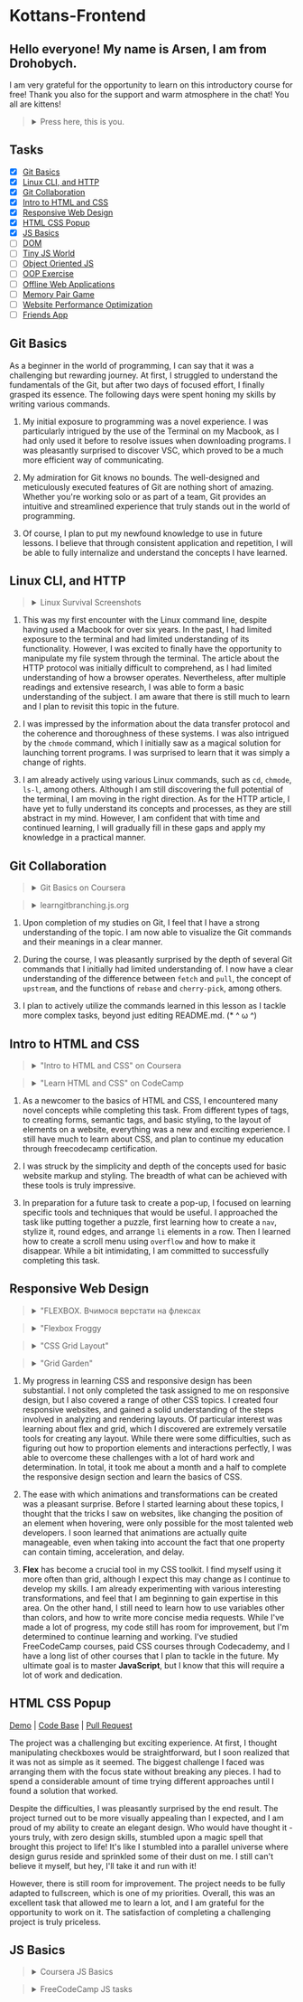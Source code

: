 # Kottans-Frontend

## Hello everyone! My name is Arsen, I am from Drohobych.

I am very grateful for the opportunity to learn on this introductory course for free! Thank you also for the support and warm atmosphere in the chat! You all are kittens!

> <details>
>   <summary>Press here, this is you.</summary>
> <img src="cats img/alotofcats.jpeg"
> </details>

## Tasks

-   [x] [Git Basics](#git-basics)
-   [x] [Linux CLI, and HTTP](#linux-cli-and-http)
-   [x] [Git Collaboration](#git-collaboration)
-   [x] [Intro to HTML and CSS](#intro-to-html-and-css)
-   [x] [Responsive Web Design](#responsive-web-design)
-   [x] [HTML CSS Popup](#html-css-popup)
-   [x] [JS Basics](#js-basics)
-   [ ] [DOM](#dom)
-   [ ] [Tiny JS World](#tiny-js-world)
-   [ ] [Object Oriented JS](#object-oriented-js)
-   [ ] [OOP Exercise](#oop-exercise)
-   [ ] [Offline Web Applications](#offline-web-applications)
-   [ ] [Memory Pair Game](#memory-pair-game)
-   [ ] [Website Performance Optimization](#website-performance-optimization)
-   [ ] [Friends App](#friends-app)

## Git Basics

As a beginner in the world of programming, I can say that it was a challenging but rewarding journey. At first, I struggled to understand the fundamentals of the Git, but after two days of focused effort, I finally grasped its essence. The following days were spent honing my skills by writing various commands.

1. My initial exposure to programming was a novel experience. I was particularly intrigued by the use of the Terminal on my Macbook, as I had only used it before to resolve issues when downloading programs. I was pleasantly surprised to discover VSC, which proved to be a much more efficient way of communicating.

2. My admiration for Git knows no bounds. The well-designed and meticulously executed features of Git are nothing short of amazing. Whether you're working solo or as part of a team, Git provides an intuitive and streamlined experience that truly stands out in the world of programming.

3. Of course, I plan to put my newfound knowledge to use in future lessons. I believe that through consistent application and repetition, I will be able to fully internalize and understand the concepts I have learned.

## Linux CLI, and HTTP

> <details>
>   <summary>Linux Survival Screenshots</summary>
> <img src="task_linux_cli/LinuxQuiz1.png"
>   <summary></summary>
> <img src="task_linux_cli/LinuxQuiz2.png"
>   <summary></summary>
> <img src="task_linux_cli/LinuxQuiz3.png"
>   <summary></summary>
> <img src="task_linux_cli/LinuxQuiz4.png"
> </details>

1. This was my first encounter with the Linux command line, despite having used a Macbook for over six years. In the past, I had limited exposure to the terminal and had limited understanding of its functionality. However, I was excited to finally have the opportunity to manipulate my file system through the terminal. The article about the HTTP protocol was initially difficult to comprehend, as I had limited understanding of how a browser operates. Nevertheless, after multiple readings and extensive research, I was able to form a basic understanding of the subject. I am aware that there is still much to learn and I plan to revisit this topic in the future.

2. I was impressed by the information about the data transfer protocol and the coherence and thoroughness of these systems. I was also intrigued by the <code>chmode</code> command, which I initially saw as a magical solution for launching torrent programs. I was surprised to learn that it was simply a change of rights.

3. I am already actively using various Linux commands, such as <code>cd</code>, <code>chmode</code>, <code>ls-l</code>, among others. Although I am still discovering the full potential of the terminal, I am moving in the right direction. As for the HTTP article, I have yet to fully understand its concepts and processes, as they are still abstract in my mind. However, I am confident that with time and continued learning, I will gradually fill in these gaps and apply my knowledge in a practical manner.

## Git Collaboration

> <details>
>   <summary>Git Basics on Coursera</summary>
> <img src="task_git_collaboration/GitCoursera1.png"
>   <summary></summary>
> <img src="task_git_collaboration/GitCoursera2.png"
>   <summary></summary>
> <img src="task_git_collaboration/GitCoursera3.png"
>   <summary></summary>
> <img src="task_git_collaboration/GitCoursera4.png"
> </details>

> <details>
>   <summary>learngitbranching.js.org</summary>
> <img src="task_git_collaboration/GitQuiz1.png"
>   <summary></summary>
> <img src="task_git_collaboration/GitQuiz2.png"
>   <summary></summary>
> </details>

1. Upon completion of my studies on Git, I feel that I have a strong understanding of the topic. I am now able to visualize the Git commands and their meanings in a clear manner.

2. During the course, I was pleasantly surprised by the depth of several Git commands that I initially had limited understanding of. I now have a clear understanding of the difference between `fetch` and `pull`, the concept of <code>upstream</code>, and the functions of <code>rebase</code> and <code>cherry-pick</code>, among others.

3. I plan to actively utilize the commands learned in this lesson as I tackle more complex tasks, beyond just editing README.md. (* ^ ω ^)

## Intro to HTML and CSS

> <details>
>   <summary>"Intro to HTML and CSS" on Coursera</summary>
> <img src="task_html_css_intro/Coursera HTML.png"
>   <summary><summary>
> <img src="task_html_css_intro/Coursera CSS.png"
> </details>

> <details>
>   <summary>"Learn HTML and CSS" on CodeCamp</summary>
> <img src="task_html_css_intro/CodeCamp HTML.png"
>   <summary><summary>
> <img src="task_html_css_intro/CodeCamp CSS.png"
> </details>

1. As a newcomer to the basics of HTML and CSS, I encountered many novel concepts while completing this task. From different types of tags, to creating forms, semantic tags, and basic styling, to the layout of elements on a website, everything was a new and exciting experience. I still have much to learn about CSS, and plan to continue my education through freecodecamp certification.

2. I was struck by the simplicity and depth of the concepts used for basic website markup and styling. The breadth of what can be achieved with these tools is truly impressive.

3. In preparation for a future task to create a pop-up, I focused on learning specific tools and techniques that would be useful. I approached the task like putting together a puzzle, first learning how to create a <code>nav</code>, stylize it, round edges, and arrange <code>li</code> elements in a row. Then I learned how to create a scroll menu using <code>overflow</code> and how to make it disappear. While a bit intimidating, I am committed to successfully completing this task.

## Responsive Web Design

> <details>
>   <summary>"FLEXBOX. Вчимося верстати на флексах</summary>
> <img src="task_responsive_web_design/FreelancerFlex.png"
> </details>

> <details>
>   <summary>"Flexbox Froggy</summary>
> <img src="task_responsive_web_design/FlexboxFroggy.png"
> </details>

> <details>
>   <summary>"CSS Grid Layout"</summary>
> <img src="task_responsive_web_design/FreelancerGrid.png"
> </details>

> <details>
>   <summary>"Grid Garden"</summary>
> <img src="task_responsive_web_design/GridGarden.png"
> </details>

1. My progress in learning CSS and responsive design has been substantial. I not only completed the task assigned to me on responsive design, but I also covered a range of other CSS topics. I created four responsive websites, and gained a solid understanding of the steps involved in analyzing and rendering layouts. Of particular interest was learning about flex and grid, which I discovered are extremely versatile tools for creating any layout. While there were some difficulties, such as figuring out how to proportion elements and interactions perfectly, I was able to overcome these challenges with a lot of hard work and determination. In total, it took me about a month and a half to complete the responsive design section and learn the basics of CSS.

2. The ease with which animations and transformations can be created was a pleasant surprise. Before I started learning about these topics, I thought that the tricks I saw on websites, like changing the position of an element when hovering, were only possible for the most talented web developers. I soon learned that animations are actually quite manageable, even when taking into account the fact that one property can contain timing, acceleration, and delay.

3. **Flex** has become a crucial tool in my CSS toolkit. I find myself using it more often than grid, although I expect this may change as I continue to develop my skills. I am already experimenting with various interesting transformations, and feel that I am beginning to gain expertise in this area. On the other hand, I still need to learn how to use variables other than colors, and how to write more concise media requests. While I've made a lot of progress, my code still has room for improvement, but I'm determined to continue learning and working. I've studied FreeCodeCamp courses, paid CSS courses through Codecademy, and I have a long list of other courses that I plan to tackle in the future. My ultimate goal is to master **JavaScript**, but I know that this will require a lot of work and dedication.

## HTML CSS Popup

[Demo](https://yazdrahobycha.github.io/HTML-CSS-Popup/) | [Code Base](https://github.com/yazdrahobycha/HTML-CSS-Popup) | [Pull Request](https://github.com/kottans/frontend-2019-p2p/pull/215)  

The project was a challenging but exciting experience. At first, I thought manipulating checkboxes would be straightforward, but I soon realized that it was not as simple as it seemed. The biggest challenge I faced was arranging them with the focus state without breaking any pieces. I had to spend a considerable amount of time trying different approaches until I found a solution that worked.

Despite the difficulties, I was pleasantly surprised by the end result. The project turned out to be more visually appealing than I expected, and I am proud of my ability to create an elegant design. Who would have thought it - yours truly, with zero design skills, stumbled upon a magic spell that brought this project to life! It's like I stumbled into a parallel universe where design gurus reside and sprinkled some of their dust on me. I still can't believe it myself, but hey, I'll take it and run with it!

However, there is still room for improvement. The project needs to be fully adapted to fullscreen, which is one of my priorities. Overall, this was an excellent task that allowed me to learn a lot, and I am grateful for the opportunity to work on it. The satisfaction of completing a challenging project is truly priceless.

## JS Basics

> <details>
>   <summary>Coursera JS Basics</summary>
> <img src="task_js_basics/Coursera JS.png"
> </details>

> <details>
>   <summary>FreeCodeCamp JS tasks</summary>
> <img src="task_js_basics/Basic JS.png"
>   <summary></summary>
> <img src="task_js_basics/ES6.png"
>   <summary></summary>
> <img src="task_js_basics/Basic Data Structures.png"
>   <summary></summary>
> <img src="task_js_basics/Basic Algorhitm Scripting.png"
>   <summary></summary>
> <img src="task_js_basics/Functional Programming.png"
>   <summary></summary>
> <img src="task_js_basics/Intermediate Algorithm Scripting.png"
> </details>

